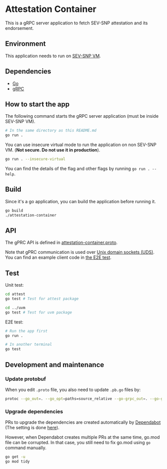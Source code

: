 # Attestation Container

This is a gRPC server application to fetch SEV-SNP attestation and its endorsement.

## Environment

This application needs to run on [SEV-SNP VM](https://www.amd.com/system/files/TechDocs/SEV-SNP-strengthening-vm-isolation-with-integrity-protection-and-more.pdf).

## Dependencies

- [Go](https://go.dev/doc/install)
- [gRPC](https://grpc.io/docs/languages/go/quickstart/)

## How to start the app

The following command starts the gRPC server application (must be inside SEV-SNP VM).

```bash
# In the same directory as this README.md
go run .
```

You can use insecure virtual mode to run the application on non SEV-SNP VM.
(**Not secure. Do not use it in production**).

```bash
go run . --insecure-virtual
```

You can find the details of the flag and other flags by running `go run . --help`.

## Build

Since it's a go application, you can build the application before running it.

```bash
go build
./attestation-container
```

## API

The gPRC API is defined in [attestation-container.proto](https://github.com/microsoft/CCF/blob/main/attestation-container/protobuf/attestation-container.proto).

Note that gPRC communication is used over [Unix domain sockets (UDS)](https://en.wikipedia.org/wiki/Unix_domain_socket). You can find an example client code in [the E2E test](https://github.com/microsoft/CCF/blob/main/attestation-container/attestation-container_test.go).

## Test

Unit test:

```bash
cd attest
go test # Test for attest package

cd ../uvm
go test # Test for uvm package
```

E2E test:

```bash
# Run the app first
go run .

# In another terminal
go test
```

## Development and maintenance

### Update protobuf

When you edit `.proto` file, you also need to update `.pb.go` files by:

```bash
protoc --go_out=. --go_opt=paths=source_relative --go-grpc_out=. --go-grpc_opt=paths=source_relative protobuf/attestation-container.proto
```

### Upgrade dependencies

PRs to upgrade the dependencies are created automatically by [Dependabot](https://docs.github.com/en/code-security/dependabot/working-with-dependabot) (The setting is done [here](https://github.com/microsoft/CCF/blob/main/.github/dependabot.yml)).

However, when Dependabot creates multiple PRs at the same time, go.mod file can be corrupted.
In that case, you still need to fix go.mod using `go` command manually.

```bash
go get -u
go mod tidy
```
